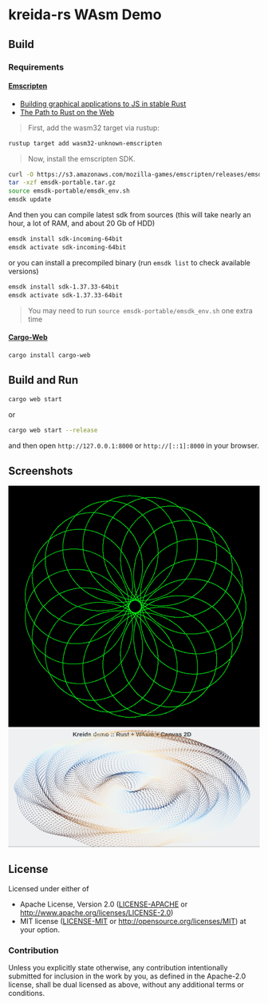 # kreida-rs WAsm Demo

## Build

### Requirements

#### [Emscripten](https://kripken.github.io/emscripten-site/docs/index.html)

* [Building graphical applications to JS in stable Rust](https://gregkatz.github.io/2017-05-20-rust-emscripten.html)
* [The Path to Rust on the Web](http://asquera.de/blog/2017-04-10/the-path-to-rust-on-the-web/)

> First, add the wasm32 target via rustup:

```bash
rustup target add wasm32-unknown-emscripten
```

> Now, install the emscripten SDK.

```bash
curl -O https://s3.amazonaws.com/mozilla-games/emscripten/releases/emsdk-portable.tar.gz
tar -xzf emsdk-portable.tar.gz
source emsdk-portable/emsdk_env.sh
emsdk update
```

And then you can compile latest sdk from sources (this will take nearly an hour, a lot of RAM, and about 20 Gb of HDD)

```bash
emsdk install sdk-incoming-64bit
emsdk activate sdk-incoming-64bit
```

or you can install a precompiled binary (run `emsdk list` to check available versions)

```bash
emsdk install sdk-1.37.33-64bit
emsdk activate sdk-1.37.33-64bit
```

> You may need to run `source emsdk-portable/emsdk_env.sh` one extra time

#### [Cargo-Web](https://crates.io/crates/cargo-web)

``` sh
cargo install cargo-web
```

## Build and Run

``` sh
cargo web start
```

or

``` sh
cargo web start --release
```

and then open `http://127.0.0.1:8000` or `http://[::1]:8000` in your browser.


## Screenshots

![](assets/screenshot/spiro.png)
![](assets/screenshot/vortex.png)


## License

Licensed under either of
 * Apache License, Version 2.0 ([LICENSE-APACHE](LICENSE-APACHE) or http://www.apache.org/licenses/LICENSE-2.0)
 * MIT license ([LICENSE-MIT](LICENSE-MIT) or http://opensource.org/licenses/MIT)
at your option.


### Contribution

Unless you explicitly state otherwise, any contribution intentionally submitted
for inclusion in the work by you, as defined in the Apache-2.0 license,
shall be dual licensed as above, without any additional terms or conditions.

